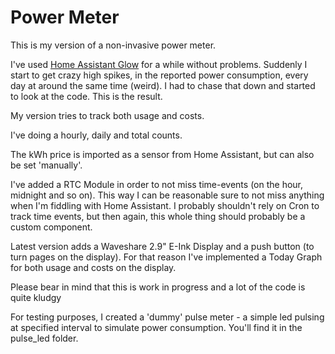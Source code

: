 Power Meter
===========

This is my version of a non-invasive power meter.

I've used [Home Assistant Glow](https://github.com/klaasnicolaas/home-assistant-glow) for a while without problems. Suddenly I start to get crazy high spikes, in the reported power consumption, every day at around the same time (weird). I had to chase that down and started to look at the code. This is the result.

My version tries to track both usage and costs.

I've doing a hourly, daily and total counts.

The kWh price is imported as a sensor from Home Assistant, but can also be set 'manually'.

I've added a RTC Module in order to not miss time-events (on the hour, midnight and so on). This way I can be reasonable sure to not miss anything when I'm fiddling with Home Assistant. I probably shouldn't rely on Cron to track time events, but then again, this whole thing should probably be a custom component.

Latest version adds a Waveshare 2.9" E-Ink Display and a push button (to turn pages on the display). For that reason I've implemented a Today Graph for both usage and costs on the display.

Please bear in mind that this is work in progress and a lot of the code is quite kludgy

For testing purposes, I created a 'dummy' pulse meter - a simple led pulsing at specified interval to simulate power consumption. You'll find it in the pulse_led folder.

